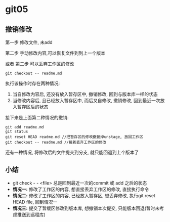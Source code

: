 git05
==

撤销修改
--
第一步 修改文件, 未add

第二步 手动修改内容,可以恢复文件到到上一个版本

或者 第二步 可以丢弃工作区的修改
```
git checkout -- readme.md
```
执行该操作时存在两种情况:
1. 当自修改内容后, 还没有放入暂存区中, 撤销修改, 回到与版本库一样的状态
2. 当修改内容后, 且已经放入暂存区中, 而后又自修改, 撤销修改, 回到最近一次放入暂存区后的状态

接下来是上面第二种情况的撤销:
```
git add readme.md
git status
git reset HEAD readme.md //把暂存区的修改撤销掉unstage, 放回工作区
git checkout -- readme.md //接着丢弃工作区的修改
```

还有一种情况, 将修改后的文件提交到分支, 就只能回退到上个版本了

小结
--
- git check - - \<file> 总是回到最近一次的commit 或 add 之后的状态
- **情况一:** 修改了工作区的内容, 想直接丢弃工作区的修改, 直接执行命令
- **情况二:** 修改了工作区的内容, 已经放入暂存区, 想丢弃修改, 执行git reset HEAD file, 回到情况一
- **情况三:** 提交了暂缓区修改到版本库, 想撤销本次提交, 只能版本回退(暂时未考虑推送到远程库)
